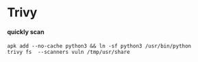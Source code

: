 # Trivy

#### quickly scan

```
apk add --no-cache python3 && ln -sf python3 /usr/bin/python 
trivy fs  --scanners vuln /tmp/usr/share 
```
